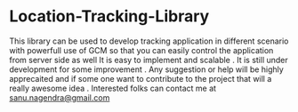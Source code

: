 Location-Tracking-Library
=========================
This library can be used to develop tracking application in different scenario with powerfull use of GCM  so that you can easily control the application from server side as well 
It is easy to implement and scalable . It is still under development for some improvement . Any suggestion or help will be highly apprecaited and if some one want to contribute to the 
project that will a really awesome idea . 
Interested folks can contact me at sanu.nagendra@gmail.com

